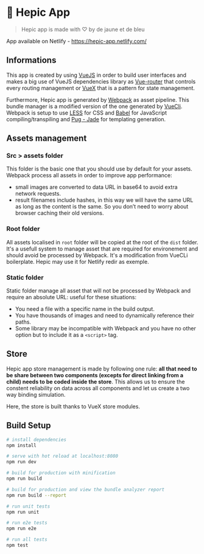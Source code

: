 # 🥇 Hepic App

> Hepic app is made with ♡ by de jaune et de bleu

App available on Netlify - https://hepic-app.netlify.com/

## Informations

This app is created by using [VueJS](https://vuejs.org/) in order to build user interfaces and makes a big use of VueJS dependencies library as [Vue-router](https://router.vuejs.org/) that controls every routing management or [VueX](https://vuex.vuejs.org/) that is a pattern for state management.

Furthermore, Hepic app is generated by [Webpack](https://webpack.js.org/) as asset pipeline. This bundle manager is a modified version of the one generated by [VueCli](https://cli.vuejs.org/).
Webpack is setup to use [LESS](http://lesscss.org/) for CSS and [Babel](https://babeljs.io/) for JavaScript compiling/transpiling and [Pug - Jade](https://pugjs.org/api/getting-started.html) for templating generation.

## Assets management

### Src > assets folder

This folder is the basic one that you should use by default for your assets. Webpack process all assets in order to improve app performance:

* small images are converted to data URL in base64 to  avoid extra network requests.
* result filenames include hashes, in this way we will have the same URL as long as the content is the same. So you don’t need to worry about browser caching their old versions.

### Root folder

All assets localised in `root` folder will be copied at the root of the `dist` folder. It's a usefull system to manage asset that are required for environement and should avoid be processed by Webpack. It's a modification from VueCLi boilerplate. Hepic may use it for Netlify redir as exemple.

### Static folder

Static folder manage all asset that will not be processed by Webpack and require an absolute URL: useful for these situations:

* You need a file with a specific name in the build output.
* You have thousands of images and need to dynamically reference their paths.
* Some library may be incompatible with Webpack and you have no other option but to include it as a `<script>` tag.

## Store

Hepic app store management is made by following one rule: **all that need to be share between two components (excepts for direct linking from a child) needs to be coded inside the store**. This allows us to ensure the constent reliability on data across all components and let us create a two way binding simulation.

Here, the store is built thanks to VueX store modules.

## Build Setup

``` bash
# install dependencies
npm install

# serve with hot reload at localhost:8080
npm run dev

# build for production with minification
npm run build

# build for production and view the bundle analyzer report
npm run build --report

# run unit tests
npm run unit

# run e2e tests
npm run e2e

# run all tests
npm test
```
